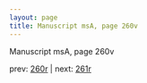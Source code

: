 ```yaml
---
layout: page
title: Manuscript msA, page 260v
---
```


Manuscript msA, page 260v

prev:  [260r](../260r) | next:  [261r](../261r)